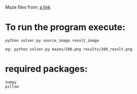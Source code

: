 Maze files from: [a link](https://github.com/mikepound/mazesolving/tree/master/examples)


# To run the program execute:

	python solver.py source_image result_image

	eg: python solver.py mazes/200.png results/200_result.png

# required packages:
	numpy
	pillow